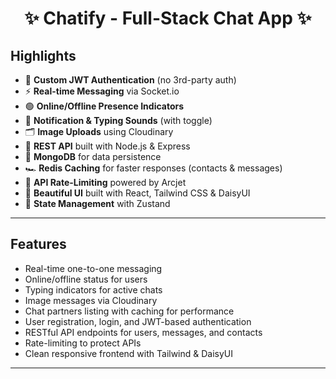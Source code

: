 <h1 align="center">✨ Chatify - Full-Stack Chat App ✨</h1>

## Highlights

- 🔐 **Custom JWT Authentication** (no 3rd-party auth)
- ⚡ **Real-time Messaging** via Socket.io
- 🟢 **Online/Offline Presence Indicators**
- 🔔 **Notification & Typing Sounds** (with toggle)
- 🗂️ **Image Uploads** using Cloudinary
- 🧰 **REST API** built with Node.js & Express
- 🧱 **MongoDB** for data persistence
- 🏎️ **Redis Caching** for faster responses (contacts & messages)
- 🚦 **API Rate-Limiting** powered by Arcjet
- 🎨 **Beautiful UI** built with React, Tailwind CSS & DaisyUI
- 🧠 **State Management** with Zustand

---

## Features

- Real-time one-to-one messaging
- Online/offline status for users
- Typing indicators for active chats
- Image messages via Cloudinary
- Chat partners listing with caching for performance
- User registration, login, and JWT-based authentication
- RESTful API endpoints for users, messages, and contacts
- Rate-limiting to protect APIs
- Clean responsive frontend with Tailwind & DaisyUI

---